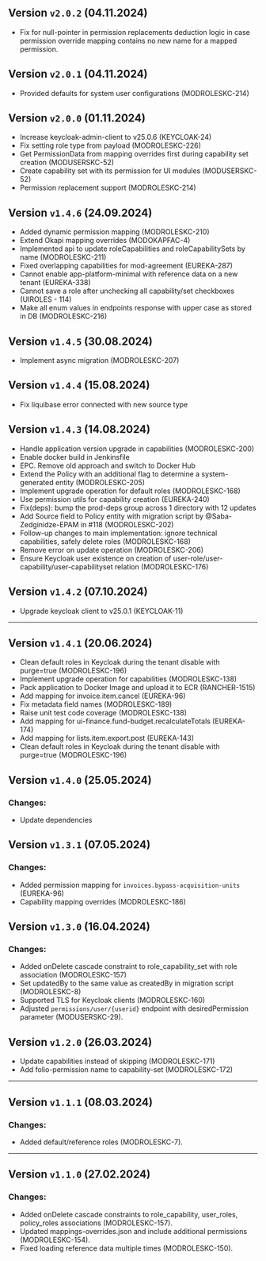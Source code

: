 ## Version `v2.0.2` (04.11.2024)
* Fix for null-pointer in permission replacements deduction logic in case permission override mapping contains no new name for a mapped permission.

## Version `v2.0.1` (04.11.2024)
* Provided defaults for system user configurations (MODROLESKC-214)

## Version `v2.0.0` (01.11.2024)
* Increase keycloak-admin-client to v25.0.6 (KEYCLOAK-24)
* Fix setting role type from payload (MODROLESKC-226)
* Get PermissionData from mapping overrides first during capability set creation (MODUSERSKC-52)
* Create capability set with its permission for UI modules (MODUSERSKC-52)
* Permission replacement support (MODROLESKC-214)

## Version `v1.4.6` (24.09.2024)
* Added dynamic permission mapping (MODROLESKC-210)
* Extend Okapi mapping overrides (MODOKAPFAC-4)
* Implemented api to update roleCapabilities and roleCapabilitySets by name (MODROLESKC-211)
* Fixed overlapping capabilities for mod-agreement (EUREKA-287)
* Cannot enable app-platform-minimal with reference data on a new tenant (EUREKA-338)
* Cannot save a role after unchecking all capability/set checkboxes (UIROLES - 114)
* Make all enum values in endpoints response with upper case as stored in DB (MODROLESKC-216)

## Version `v1.4.5` (30.08.2024)
* Implement async migration (MODROLESKC-207)

## Version `v1.4.4` (15.08.2024)
* Fix liquibase error connected with new source type

## Version `v1.4.3` (14.08.2024)
* Handle application version upgrade in capabilities (MODROLESKC-200)
* Enable docker build in Jenkinsfile
* EPC. Remove old approach and switch to Docker Hub
* Extend the Policy with an additional flag to determine a system-generated entity (MODROLESKC-205)
* Implement upgrade operation for default roles (MODROLESKC-168)
* Use permission utils for capability creation (EUREKA-240)
* Fix(deps): bump the prod-deps group across 1 directory with 12 updates
* Add Source field to Policy entity with migration script by @Saba-Zedginidze-EPAM in #118 (MODROLESKC-202)
* Follow-up changes to main implementation: ignore technical capabilities, safely delete roles (MODROLESKC-168)
* Remove error on update operation (MODROLESKC-206)
* Ensure Keycloak user existence on creation of user-role/user-capability/user-capabilityset relation (MODROLESKC-176)

## Version `v1.4.2` (07.10.2024)
* Upgrade keycloak client to v25.0.1 (KEYCLOAK-11)

---
## Version `v1.4.1` (20.06.2024)
* Clean default roles in Keycloak during the tenant disable with purge=true (MODROLESKC-196)
* Implement upgrade operation for capabilities (MODROLESKC-138)
* Pack application to Docker Image and upload it to ECR (RANCHER-1515)
* Add mapping for invoice.item.cancel (EUREKA-96)
* Fix metadata field names (MODROLESKC-189)
* Raise unit test code coverage (MODROLESKC-138)
* Add mapping for ui-finance.fund-budget.recalculateTotals (EUREKA-174)
* Add mapping for lists.item.export.post (EUREKA-143)
* Clean default roles in Keycloak during the tenant disable with purge=true (MODROLESKC-196)

## Version `v1.4.0` (25.05.2024)
### Changes:
* Update dependencies

## Version `v1.3.1` (07.05.2024)
### Changes:
* Added permission mapping for `invoices.bypass-acquisition-units` (EUREKA-96)
* Capability mapping overrides (MODROLESKC-186)

## Version `v1.3.0` (16.04.2024)
### Changes:
* Added onDelete cascade constraint to role_capability_set with role association (MODROLESKC-157)
* Set updatedBy to the same value as createdBy in migration script (MODROLESKC-8)
* Supported TLS for Keycloak clients (MODROLESKC-160)
* Adjusted `permissions/user/{userid}` endpoint with desiredPermission parameter (MODUSERSKC-29).

## Version `v1.2.0` (26.03.2024)
* Update capabilities instead of skipping (MODROLESKC-171)
* Add folio-permission name to capability-set (MODROLESKC-172)

---
## Version `v1.1.1` (08.03.2024)
### Changes:
* Added default/reference roles (MODROLESKC-7).

---
## Version `v1.1.0` (27.02.2024)
### Changes:
* Added onDelete cascade constraints to role_capability, user_roles, policy_roles associations (MODROLESKC-157).
* Updated mappings-overrides.json and include additional permissions (MODROLESKC-154).
* Fixed loading reference data multiple times (MODROLESKC-150).
